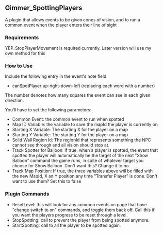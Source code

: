 ## Gimmer_SpottingPlayers

A plugin that allows events to be given cones of vision, and to run a common event when the player enters their line of sight

### Requirements
YEP_StopPlayerMovement is required currently. Later version will use my own method for this

### How to Use
Include the following entry in the event's note field:
* canSpotPlayer:up-right-down-left (replacing each word with a number)

The number denotes how many squares the event can see in each given direction.

You'll have to set the following parameters:
* Common Event: the common event to run when spotted
* Map ID Variable: the variable to save the mapId the player is currently on
* Starting X Variable: The starting X for the player on a map
* Starting Y Variable: The starting Y for the player on a map
* Solid Wall Region Id: The regionId that represents something the NPC cannot see through and all vision should stop at.
* Track Spotter for Balloon: If true, when a player is spotted, the event that spotted the player will automatically be the target of the next "Show Balloon" command the game runs, in spite of whatever target you choose for Show Balloon. Don't want this? Change it to no
* Track Map Position: If true, the three variables above will be filled with the new MapId, X an Y position any time "Transfer Player" is done. Don't want to use them? Set this to false

### Plugin Commands
* ResetLevel: this will look for any common events on page that have "change switch to on" commands, and toggle them back off.
Call this if you want the players progress to be reset through a level.
* StopSpotting: call to prevent the player from being spotted anymore.
* StartSpotting: call to all the player to be spotted again.